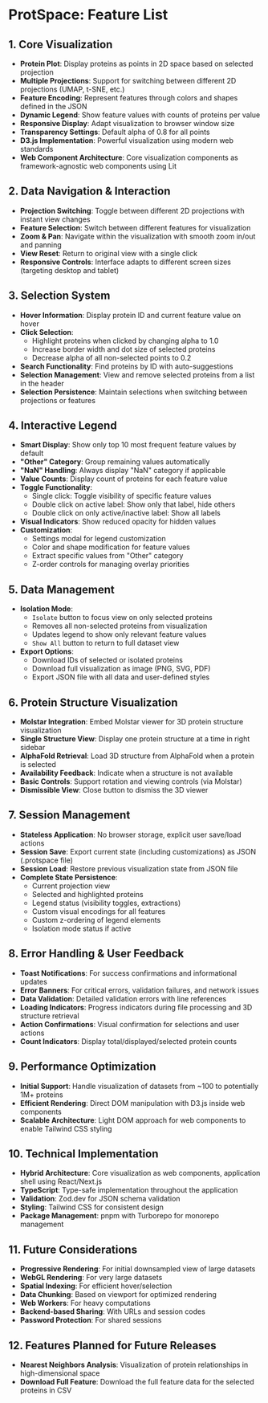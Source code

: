# ProtSpace: Feature List

## 1. Core Visualization

- **Protein Plot**: Display proteins as points in 2D space based on selected projection
- **Multiple Projections**: Support for switching between different 2D projections (UMAP, t-SNE, etc.)
- **Feature Encoding**: Represent features through colors and shapes defined in the JSON
- **Dynamic Legend**: Show feature values with counts of proteins per value
- **Responsive Display**: Adapt visualization to browser window size
- **Transparency Settings**: Default alpha of 0.8 for all points
- **D3.js Implementation**: Powerful visualization using modern web standards
- **Web Component Architecture**: Core visualization components as framework-agnostic web components using Lit

## 2. Data Navigation & Interaction

- **Projection Switching**: Toggle between different 2D projections with instant view changes
- **Feature Selection**: Switch between different features for visualization
- **Zoom & Pan**: Navigate within the visualization with smooth zoom in/out and panning
- **View Reset**: Return to original view with a single click
- **Responsive Controls**: Interface adapts to different screen sizes (targeting desktop and tablet)

## 3. Selection System

- **Hover Information**: Display protein ID and current feature value on hover
- **Click Selection**:
  - Highlight proteins when clicked by changing alpha to 1.0
  - Increase border width and dot size of selected proteins
  - Decrease alpha of all non-selected points to 0.2
- **Search Functionality**: Find proteins by ID with auto-suggestions
- **Selection Management**: View and remove selected proteins from a list in the header
- **Selection Persistence**: Maintain selections when switching between projections or features

## 4. Interactive Legend

- **Smart Display**: Show only top 10 most frequent feature values by default
- **"Other" Category**: Group remaining values automatically
- **"NaN" Handling**: Always display "NaN" category if applicable
- **Value Counts**: Display count of proteins for each feature value
- **Toggle Functionality**:
  - Single click: Toggle visibility of specific feature values
  - Double click on active label: Show only that label, hide others
  - Double click on only active/inactive label: Show all labels
- **Visual Indicators**: Show reduced opacity for hidden values
- **Customization**:
  - Settings modal for legend customization
  - Color and shape modification for feature values
  - Extract specific values from "Other" category
  - Z-order controls for managing overlay priorities

## 5. Data Management

- **Isolation Mode**:
  - `Isolate` button to focus view on only selected proteins
  - Removes all non-selected proteins from visualization
  - Updates legend to show only relevant feature values
  - `Show All` button to return to full dataset view
- **Export Options**:
  - Download IDs of selected or isolated proteins
  - Download full visualization as image (PNG, SVG, PDF)
  - Export JSON file with all data and user-defined styles

## 6. Protein Structure Visualization

- **Molstar Integration**: Embed Molstar viewer for 3D protein structure visualization
- **Single Structure View**: Display one protein structure at a time in right sidebar
- **AlphaFold Retrieval**: Load 3D structure from AlphaFold when a protein is selected
- **Availability Feedback**: Indicate when a structure is not available
- **Basic Controls**: Support rotation and viewing controls (via Molstar)
- **Dismissible View**: Close button to dismiss the 3D viewer

## 7. Session Management

- **Stateless Application**: No browser storage, explicit user save/load actions
- **Session Save**: Export current state (including customizations) as JSON (.protspace file)
- **Session Load**: Restore previous visualization state from JSON file
- **Complete State Persistence**:
  - Current projection view
  - Selected and highlighted proteins
  - Legend status (visibility toggles, extractions)
  - Custom visual encodings for all features
  - Custom z-ordering of legend elements
  - Isolation mode status if active

## 8. Error Handling & User Feedback

- **Toast Notifications**: For success confirmations and informational updates
- **Error Banners**: For critical errors, validation failures, and network issues
- **Data Validation**: Detailed validation errors with line references
- **Loading Indicators**: Progress indicators during file processing and 3D structure retrieval
- **Action Confirmations**: Visual confirmation for selections and user actions
- **Count Indicators**: Display total/displayed/selected protein counts

## 9. Performance Optimization

- **Initial Support**: Handle visualization of datasets from ~100 to potentially 1M+ proteins
- **Efficient Rendering**: Direct DOM manipulation with D3.js inside web components
- **Scalable Architecture**: Light DOM approach for web components to enable Tailwind CSS styling

## 10. Technical Implementation

- **Hybrid Architecture**: Core visualization as web components, application shell using React/Next.js
- **TypeScript**: Type-safe implementation throughout the application
- **Validation**: Zod.dev for JSON schema validation
- **Styling**: Tailwind CSS for consistent design
- **Package Management**: pnpm with Turborepo for monorepo management

## 11. Future Considerations

- **Progressive Rendering**: For initial downsampled view of large datasets
- **WebGL Rendering**: For very large datasets
- **Spatial Indexing**: For efficient hover/selection
- **Data Chunking**: Based on viewport for optimized rendering
- **Web Workers**: For heavy computations
- **Backend-based Sharing**: With URLs and session codes
- **Password Protection**: For shared sessions

## 12. Features Planned for Future Releases

- **Nearest Neighbors Analysis**: Visualization of protein relationships in high-dimensional space
- **Download Full Feature**: Download the full feature data for the selected proteins in CSV